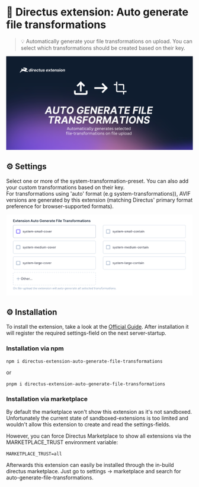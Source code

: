 # 🐰 Directus extension: Auto generate file transformations
> 💡 Automatically generate your file transformations on upload. You can select which transformations should be created based on their key.

![](https://raw.githubusercontent.com/utomic-media/directus-extension-auto-generate-file-transformations/main/docs/Directus-Extension-Auto-Generate-File-Transformations.png)

## ⚙ Settings
Select one or more of the system-transformation-preset. You can also add your custom transformations based on their key.</br>For transformations using 'auto' format (e.g system-transformations)), AVIF versions are generated by this extension (matching Directus' primary format preference for browser-supported formats).

![](https://raw.githubusercontent.com/utomic-media/directus-extension-auto-generate-file-transformations/main/docs/screenshots/settings.png)

## ⚙️ Installation
To install the extension, take a look at the [Official Guide](https://docs.directus.io/extensions/installing-extensions.html).
After installation it will register the required settings-field on the next server-startup.

### Installation via npm

```
npm i directus-extension-auto-generate-file-transformations
```

or

```
pnpm i directus-extension-auto-generate-file-transformations
```


### Installation via marketplace
By default the marketplace won't show this extension as it's not sandboxed.
Unfortunately the current state of sandboxed-extensions is too limited and wouldn't allow this extension to create and read the settings-fields.

However, you can force Directus Marketplace to show all extensions via the MARKETPLACE_TRUST environment variable:
```env
MARKETPLACE_TRUST=all
````

Afterwards this extension can easily be installed through the in-build directus marketplace. Just go to settings -> marketplace and search for auto-generate-file-transformations.



